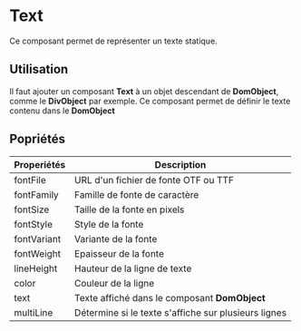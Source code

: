 # Text 

Ce composant permet de représenter un texte statique.

## Utilisation

Il faut ajouter un composant **Text** à un objet descendant de **DomObject**, comme le **DivObject** par exemple. Ce composant permet de définir le texte contenu dans le **DomObject**

## Popriétés

| Properiétés      | Description                                             |
| ----------       | ------------------------------------------------------- |
| fontFile         | URL d'un fichier de fonte OTF ou TTF                    |    
| fontFamily       | Famille de fonte de caractère                           |      
| fontSize         | Taille de la fonte en pixels                            |    
| fontStyle        | Style de la fonte                                       |     
| fontVariant      | Variante de la fonte                                    |       
| fontWeight       | Epaisseur de la fonte                                   |       
| lineHeight       | Hauteur de la ligne de texte                            |      
| color            | Couleur de la ligne                                     | 
| text             | Texte affiché dans le composant **DomObject**           |
| multiLine        | Détermine si le texte s'affiche sur plusieurs lignes    | 
    